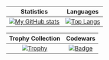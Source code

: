 <!--Remember to give credits when using my readme, this repo is licenced under GPL v3-->
|Statistics|Languages|
|:---:|:---:|
|[![My GitHub stats](https://github-readme-stats.vercel.app/api?username=mini-ware&show_icons=true&theme=onedark)](https://github.com/Mini-Ware/)|[![Top Langs](https://github-readme-stats.vercel.app/api/top-langs/?username=mini-ware&theme=onedark&layout=compact&langs_count=6)](https://github.com/Mini-Ware/)|

|Trophy Collection|Codewars|
|:---:|:---:|
|[![Trophy](https://github-profile-trophy.vercel.app/?username=mini-ware&theme=onedark&row=1&margin-w=5)](https://github.com/Mini-Ware/)|[![Badge](https://www.codewars.com/users/Mini%20Ware/badges/micro)](https://www.codewars.com/users/Mini%20Ware/)|
